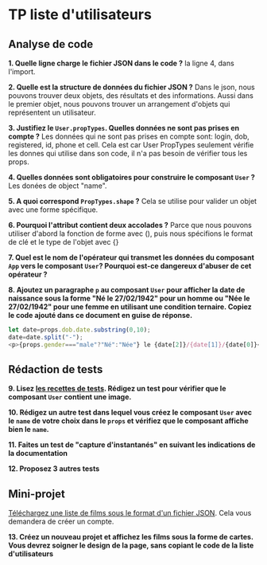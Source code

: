 # TP liste d'utilisateurs

## Analyse de code


**1. Quelle ligne charge le fichier JSON dans le code ?**
la ligne 4, dans l'import.

**2. Quelle est la structure de données du fichier JSON ?**
Dans le json, nous pouvons trouver deux objets, des résultats et des informations. Aussi dans le premier objet, nous pouvons trouver un arrangement d'objets qui représentent un utilisateur.

**3. Justifiez le `User.propTypes`. Quelles données ne sont pas prises en compte ?**
Les données qui ne sont pas prises en compte sont:  login, dob, registered, id, phone et cell. Cela est car User PropTypes seulement vérifie les donnes qui utilise dans son code, il n'a pas besoin de vérifier tous les props.

**4. Quelles données sont obligatoires pour construire le composant `User` ?**
Les donées de object "name".

**5. A quoi correspond `PropTypes.shape` ?**
Cela se utilise pour valider un objet avec une forme spécifique.

**6. Pourquoi l'attribut contient deux accolades ?**
Parce que nous pouvons utiliser d'abord la fonction de forme avec (), puis nous spécifions le format de clé et le type de l'objet avec {}

**7. Quel est le nom de l'opérateur qui transmet les données du composant `App` vers le composant `User`? Pourquoi est-ce dangereux d'abuser de cet opérateur ?**


**8. Ajoutez un paragraphe `p` au composant `User` pour afficher la date de naissance sous la forme "Né le 27/02/1942" pour un homme ou "Née le 27/02/1942" pour une femme en utilisant une condition ternaire. Copiez le code ajouté dans ce document en guise de réponse.**
```js
let date=props.dob.date.substring(0,10);
date=date.split("-");
<p>{props.gender==="male"?"Né":"Née"} le {date[2]}/{date[1]}/{date[0]}</p>
```

## Rédaction de tests
**9. Lisez [les recettes de tests](https://fr.reactjs.org/docs/testing-recipes.html#gatsby-focus-wrapper). Rédigez un test pour vérifier que le composant `User` contient une image.**

**10. Rédigez un autre test dans lequel vous créez le composant `User` avec le `name` de votre choix dans le `props` et vérifiez que le composant affiche bien le `name`.**

**11. Faites un test de "capture d'instantanés" en suivant les indications de la documentation**

**12. Proposez 3 autres tests**


## Mini-projet 

[Téléchargez une liste de films sous le format d'un fichier JSON](https://imdb-api.com/). Cela vous demandera de créer un compte.

**13. Créez un nouveau projet et affichez les films sous la forme de cartes. Vous devrez soigner le design de la page, sans copiant le code de la liste d'utilisateurs**
